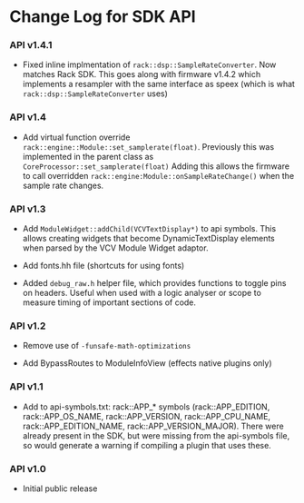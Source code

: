 # Change Log for SDK API

### API v1.4.1

- Fixed inline implmentation of `rack::dsp::SampleRateConverter`. Now matches Rack SDK.
  This goes along with firmware v1.4.2 which implements a resampler with the same
  interface as speex (which is what `rack::dsp::SampleRateConverter` uses)


### API v1.4

- Add virtual function override `rack::engine::Module::set_samplerate(float)`.
  Previously this was implemented in the parent class as
  `CoreProcessor::set_samplerate(float)` Adding this allows the firmware to
  call overridden `rack::engine:Module::onSampleRateChange()` when the sample
  rate changes.

### API v1.3

- Add `ModuleWidget::addChild(VCVTextDisplay*)` to api symbols. This allows
  creating widgets that become DynamicTextDisplay elements when parsed by the
  VCV Module Widget adaptor.

- Add fonts.hh file (shortcuts for using fonts)

- Added `debug_raw.h` helper file, which provides functions to toggle pins on
  headers. Useful when used with a logic analyser or scope to measure timing
  of important sections of code.


### API v1.2

- Remove use of `-funsafe-math-optimizations`

- Add BypassRoutes to ModuleInfoView (effects native plugins only)

### API v1.1

- Add to api-symbols.txt: rack::APP_* symbols (rack::APP_EDITION,
  rack::APP_OS_NAME, rack::APP_VERSION, rack::APP_CPU_NAME,
  rack::APP_EDITION_NAME, rack::APP_VERSION_MAJOR). There were already present
  in the SDK, but were missing from the api-symbols file, so would generate a
  warning if compiling a plugin that uses these.

### API v1.0
 
- Initial public release
